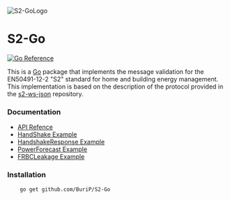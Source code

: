 ![S2-GoLogo](https://github.com/BuriP/S2-Go/assets/162050455/c32d02ce-8321-4c21-8712-e07112a3d8a1)


# S2-Go

[![Go Reference](https://pkg.go.dev/badge/github.com/BuriP/S2-Go.svg)](https://pkg.go.dev/github.com/BuriP/S2-Go)


This is a [Go](http://golang.org/) package that implements the message validation for the EN50491-12-2 "S2" standard for home and building energy management. This implementation is based on the description of the protocol provided in the [s2-ws-json](https://github.com/flexiblepower/s2-ws-json) repository.

### Documentation 

* [API Refence](https://pkg.go.dev/github.com/BuriP/S2-Go)
* [HandShake Example](https://github.com/BuriP/S2-Go/blob/main/examples/exampleHandshake.go)
* [HandshakeResponse Example](https://github.com/BuriP/S2-Go/blob/main/examples/exampleHandshakeResponse.go)
* [PowerForecast Example](https://github.com/BuriP/S2-Go/blob/main/examples/examplePowerForecast.go)
* [FRBCLeakage Example](https://github.com/BuriP/S2-Go/blob/main/examples/exampleFRBCLeakageBehaviour.go)


### Installation

```bash
    go get github.com/BuriP/S2-Go

```



